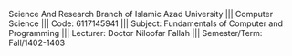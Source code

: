 Science And Research Branch of Islamic Azad University |||
Computer Science |||
Code: 6117145941 |||
Subject: Fundamentals of Computer and Programming |||
Lecturer: Doctor Niloofar Fallah |||
Semester/Term: Fall/1402-1403
